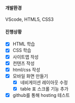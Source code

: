 #### 개발환경
VScode, HTML5, CSS3

#### 진행상황
- [x] HTML 학습
- [x] CSS 학습
- [x] 사이트맵 작성
- [x] 컨텐츠 작성
- [x] html/css 작성
- [x] 모바일 화면 만들기
    - [x] 네비게이션 레이아웃 수정
    - [x] table 표 스크롤 기능 추가
- [x] github를 통해 hosting 테스트